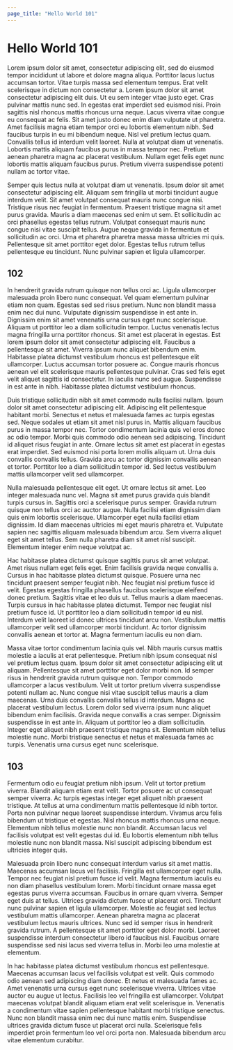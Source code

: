 ```yaml
---
page_title: "Hello World 101"
---
```


# Hello World 101

Lorem ipsum dolor sit amet, consectetur adipiscing elit, sed do eiusmod tempor incididunt ut labore et dolore magna aliqua. Porttitor lacus luctus accumsan tortor. Vitae turpis massa sed elementum tempus. Erat velit scelerisque in dictum non consectetur a. Lorem ipsum dolor sit amet consectetur adipiscing elit duis. Ut eu sem integer vitae justo eget. Cras pulvinar mattis nunc sed. In egestas erat imperdiet sed euismod nisi. Proin sagittis nisl rhoncus mattis rhoncus urna neque. Lacus viverra vitae congue eu consequat ac felis. Sit amet justo donec enim diam vulputate ut pharetra. Amet facilisis magna etiam tempor orci eu lobortis elementum nibh. Sed faucibus turpis in eu mi bibendum neque. Nisl vel pretium lectus quam. Convallis tellus id interdum velit laoreet. Nulla at volutpat diam ut venenatis. Lobortis mattis aliquam faucibus purus in massa tempor nec. Pretium aenean pharetra magna ac placerat vestibulum. Nullam eget felis eget nunc lobortis mattis aliquam faucibus purus. Pretium viverra suspendisse potenti nullam ac tortor vitae.

Semper quis lectus nulla at volutpat diam ut venenatis. Ipsum dolor sit amet consectetur adipiscing elit. Aliquam sem fringilla ut morbi tincidunt augue interdum velit. Sit amet volutpat consequat mauris nunc congue nisi. Tristique risus nec feugiat in fermentum. Praesent tristique magna sit amet purus gravida. Mauris a diam maecenas sed enim ut sem. Et sollicitudin ac orci phasellus egestas tellus rutrum. Volutpat consequat mauris nunc congue nisi vitae suscipit tellus. Augue neque gravida in fermentum et sollicitudin ac orci. Urna et pharetra pharetra massa massa ultricies mi quis. Pellentesque sit amet porttitor eget dolor. Egestas tellus rutrum tellus pellentesque eu tincidunt. Nunc pulvinar sapien et ligula ullamcorper.

## 102

In hendrerit gravida rutrum quisque non tellus orci ac. Ligula ullamcorper malesuada proin libero nunc consequat. Vel quam elementum pulvinar etiam non quam. Egestas sed sed risus pretium. Nunc non blandit massa enim nec dui nunc. Vulputate dignissim suspendisse in est ante in. Dignissim enim sit amet venenatis urna cursus eget nunc scelerisque. Aliquam ut porttitor leo a diam sollicitudin tempor. Luctus venenatis lectus magna fringilla urna porttitor rhoncus. Sit amet est placerat in egestas. Est lorem ipsum dolor sit amet consectetur adipiscing elit. Faucibus a pellentesque sit amet. Viverra ipsum nunc aliquet bibendum enim. Habitasse platea dictumst vestibulum rhoncus est pellentesque elit ullamcorper. Luctus accumsan tortor posuere ac. Congue mauris rhoncus aenean vel elit scelerisque mauris pellentesque pulvinar. Cras sed felis eget velit aliquet sagittis id consectetur. In iaculis nunc sed augue. Suspendisse in est ante in nibh. Habitasse platea dictumst vestibulum rhoncus.

Duis tristique sollicitudin nibh sit amet commodo nulla facilisi nullam. Ipsum dolor sit amet consectetur adipiscing elit. Adipiscing elit pellentesque habitant morbi. Senectus et netus et malesuada fames ac turpis egestas sed. Neque sodales ut etiam sit amet nisl purus in. Mattis aliquam faucibus purus in massa tempor nec. Tortor condimentum lacinia quis vel eros donec ac odio tempor. Morbi quis commodo odio aenean sed adipiscing. Tincidunt id aliquet risus feugiat in ante. Ornare lectus sit amet est placerat in egestas erat imperdiet. Sed euismod nisi porta lorem mollis aliquam ut. Urna duis convallis convallis tellus. Gravida arcu ac tortor dignissim convallis aenean et tortor. Porttitor leo a diam sollicitudin tempor id. Sed lectus vestibulum mattis ullamcorper velit sed ullamcorper.

Nulla malesuada pellentesque elit eget. Ut ornare lectus sit amet. Leo integer malesuada nunc vel. Magna sit amet purus gravida quis blandit turpis cursus in. Sagittis orci a scelerisque purus semper. Gravida rutrum quisque non tellus orci ac auctor augue. Nulla facilisi etiam dignissim diam quis enim lobortis scelerisque. Ullamcorper eget nulla facilisi etiam dignissim. Id diam maecenas ultricies mi eget mauris pharetra et. Vulputate sapien nec sagittis aliquam malesuada bibendum arcu. Sem viverra aliquet eget sit amet tellus. Sem nulla pharetra diam sit amet nisl suscipit. Elementum integer enim neque volutpat ac.

Hac habitasse platea dictumst quisque sagittis purus sit amet volutpat. Amet risus nullam eget felis eget. Enim facilisis gravida neque convallis a. Cursus in hac habitasse platea dictumst quisque. Posuere urna nec tincidunt praesent semper feugiat nibh. Nec feugiat nisl pretium fusce id velit. Egestas egestas fringilla phasellus faucibus scelerisque eleifend donec pretium. Sagittis vitae et leo duis ut. Tellus mauris a diam maecenas. Turpis cursus in hac habitasse platea dictumst. Tempor nec feugiat nisl pretium fusce id. Ut porttitor leo a diam sollicitudin tempor id eu nisl. Interdum velit laoreet id donec ultrices tincidunt arcu non. Vestibulum mattis ullamcorper velit sed ullamcorper morbi tincidunt. Ac tortor dignissim convallis aenean et tortor at. Magna fermentum iaculis eu non diam.

Massa vitae tortor condimentum lacinia quis vel. Nibh mauris cursus mattis molestie a iaculis at erat pellentesque. Pretium nibh ipsum consequat nisl vel pretium lectus quam. Ipsum dolor sit amet consectetur adipiscing elit ut aliquam. Pellentesque sit amet porttitor eget dolor morbi non. Id semper risus in hendrerit gravida rutrum quisque non. Tempor commodo ullamcorper a lacus vestibulum. Velit ut tortor pretium viverra suspendisse potenti nullam ac. Nunc congue nisi vitae suscipit tellus mauris a diam maecenas. Urna duis convallis convallis tellus id interdum. Magna ac placerat vestibulum lectus. Lorem dolor sed viverra ipsum nunc aliquet bibendum enim facilisis. Gravida neque convallis a cras semper. Dignissim suspendisse in est ante in. Aliquam ut porttitor leo a diam sollicitudin. Integer eget aliquet nibh praesent tristique magna sit. Elementum nibh tellus molestie nunc. Morbi tristique senectus et netus et malesuada fames ac turpis. Venenatis urna cursus eget nunc scelerisque.

## 103

Fermentum odio eu feugiat pretium nibh ipsum. Velit ut tortor pretium viverra. Blandit aliquam etiam erat velit. Tortor posuere ac ut consequat semper viverra. Ac turpis egestas integer eget aliquet nibh praesent tristique. At tellus at urna condimentum mattis pellentesque id nibh tortor. Porta non pulvinar neque laoreet suspendisse interdum. Vivamus arcu felis bibendum ut tristique et egestas. Nisl rhoncus mattis rhoncus urna neque. Elementum nibh tellus molestie nunc non blandit. Accumsan lacus vel facilisis volutpat est velit egestas dui id. Eu lobortis elementum nibh tellus molestie nunc non blandit massa. Nisl suscipit adipiscing bibendum est ultricies integer quis.

Malesuada proin libero nunc consequat interdum varius sit amet mattis. Maecenas accumsan lacus vel facilisis. Fringilla est ullamcorper eget nulla. Tempor nec feugiat nisl pretium fusce id velit. Magna fermentum iaculis eu non diam phasellus vestibulum lorem. Morbi tincidunt ornare massa eget egestas purus viverra accumsan. Faucibus in ornare quam viverra. Semper eget duis at tellus. Ultrices gravida dictum fusce ut placerat orci. Tincidunt nunc pulvinar sapien et ligula ullamcorper. Molestie ac feugiat sed lectus vestibulum mattis ullamcorper. Aenean pharetra magna ac placerat vestibulum lectus mauris ultrices. Nunc sed id semper risus in hendrerit gravida rutrum. A pellentesque sit amet porttitor eget dolor morbi. Laoreet suspendisse interdum consectetur libero id faucibus nisl. Faucibus ornare suspendisse sed nisi lacus sed viverra tellus in. Morbi leo urna molestie at elementum.

In hac habitasse platea dictumst vestibulum rhoncus est pellentesque. Maecenas accumsan lacus vel facilisis volutpat est velit. Quis commodo odio aenean sed adipiscing diam donec. Et netus et malesuada fames ac. Amet venenatis urna cursus eget nunc scelerisque viverra. Ultrices vitae auctor eu augue ut lectus. Facilisis leo vel fringilla est ullamcorper. Volutpat maecenas volutpat blandit aliquam etiam erat velit scelerisque in. Venenatis a condimentum vitae sapien pellentesque habitant morbi tristique senectus. Nunc non blandit massa enim nec dui nunc mattis enim. Suspendisse ultrices gravida dictum fusce ut placerat orci nulla. Scelerisque felis imperdiet proin fermentum leo vel orci porta non. Malesuada bibendum arcu vitae elementum curabitur.